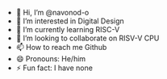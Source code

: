 - 👋 Hi, I’m @navonod-o
- 👀 I’m interested in Digital Design
- 🌱 I’m currently learning RISC-V
- 💞️ I’m looking to collaborate on RISV-V CPU
- 📫 How to reach me Github
- 😄 Pronouns: He/him
- ⚡ Fun fact: I have none

<!---
navonod-o/navonod-o is a ✨ special ✨ repository because its `README.md` (this file) appears on your GitHub profile.
You can click the Preview link to take a look at your changes.
--->
